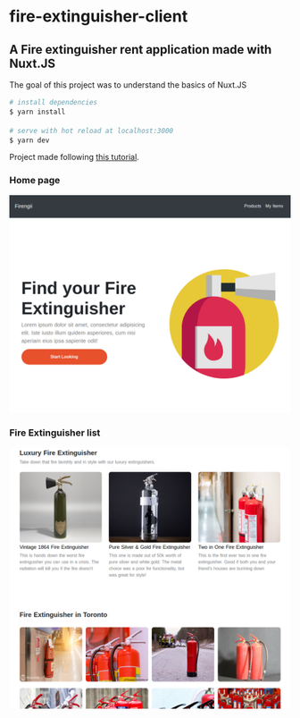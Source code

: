 # fire-extinguisher-client

## A Fire extinguisher rent application made with Nuxt.JS

The goal of this project was to understand the basics of Nuxt.JS

```bash
# install dependencies
$ yarn install

# serve with hot reload at localhost:3000
$ yarn dev
```

Project made following [this tutorial](https://www.youtube.com/watch?v=Wdmi4k7sFzU&ab_channel=LaithHarb).



### Home page
![Alt Text](/screenshots/hero.png)
### Fire Extinguisher list
![Alt Text](/screenshots/fire-extingueshers-list.png)
